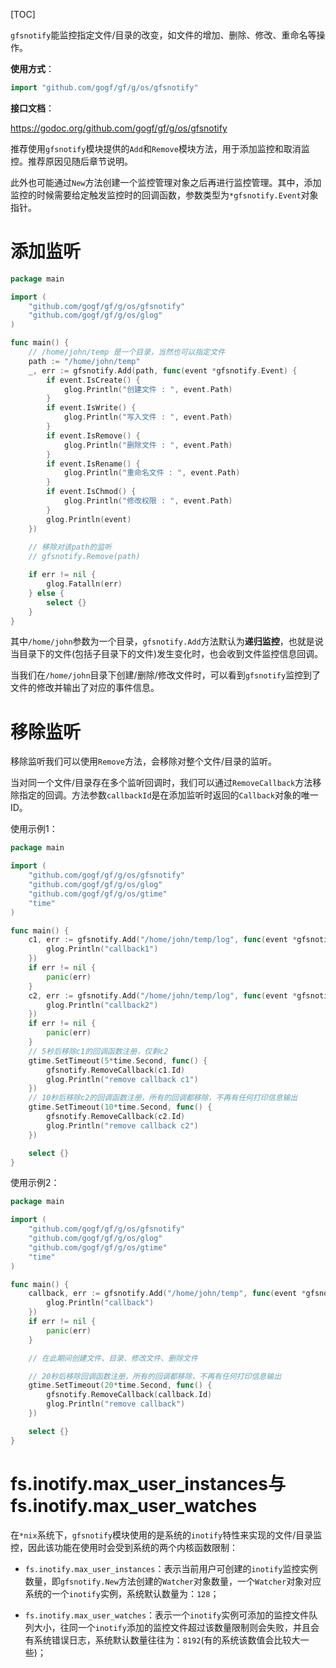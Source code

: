 [TOC]

`gfsnotify`能监控指定文件/目录的改变，如文件的增加、删除、修改、重命名等操作。

**使用方式**：
```go
import "github.com/gogf/gf/g/os/gfsnotify"
```

**接口文档**：

https://godoc.org/github.com/gogf/gf/g/os/gfsnotify


推荐使用`gfsnotify`模块提供的```Add```和```Remove```模块方法，用于添加监控和取消监控。推荐原因见随后章节说明。

此外也可能通过```New```方法创建一个监控管理对象之后再进行监控管理。其中，添加监控的时候需要给定触发监控时的回调函数，参数类型为```*gfsnotify.Event```对象指针。


# 添加监听

```go
package main

import (
    "github.com/gogf/gf/g/os/gfsnotify"
    "github.com/gogf/gf/g/os/glog"
)

func main() {
    // /home/john/temp 是一个目录，当然也可以指定文件
    path := "/home/john/temp"
    _, err := gfsnotify.Add(path, func(event *gfsnotify.Event) {
        if event.IsCreate() {
            glog.Println("创建文件 : ", event.Path)
        }
        if event.IsWrite() {
            glog.Println("写入文件 : ", event.Path)
        }
        if event.IsRemove() {
            glog.Println("删除文件 : ", event.Path)
        }
        if event.IsRename() {
            glog.Println("重命名文件 : ", event.Path)
        }
        if event.IsChmod() {
            glog.Println("修改权限 : ", event.Path)
        }
        glog.Println(event)
    })
    
    // 移除对该path的监听
    // gfsnotify.Remove(path)

    if err != nil {
        glog.Fatalln(err)
    } else {
        select {}
    }
}
```
其中`/home/john`参数为一个目录，`gfsnotify.Add`方法默认为**递归监控**，也就是说当目录下的文件(包括子目录下的文件)发生变化时，也会收到文件监控信息回调。

当我们在```/home/john```目录下创建/删除/修改文件时，可以看到`gfsnotify`监控到了文件的修改并输出了对应的事件信息。

# 移除监听

移除监听我们可以使用`Remove`方法，会移除对整个文件/目录的监听。

当对同一个文件/目录存在多个监听回调时，我们可以通过`RemoveCallback`方法移除指定的回调。方法参数`callbackId`是在添加监听时返回的`Callback`对象的唯一ID。

使用示例1：
```go
package main

import (
    "github.com/gogf/gf/g/os/gfsnotify"
    "github.com/gogf/gf/g/os/glog"
    "github.com/gogf/gf/g/os/gtime"
    "time"
)

func main() {
    c1, err := gfsnotify.Add("/home/john/temp/log", func(event *gfsnotify.Event) {
        glog.Println("callback1")
    })
    if err != nil {
        panic(err)
    }
    c2, err := gfsnotify.Add("/home/john/temp/log", func(event *gfsnotify.Event) {
        glog.Println("callback2")
    })
    if err != nil {
        panic(err)
    }
    // 5秒后移除c1的回调函数注册，仅剩c2
    gtime.SetTimeout(5*time.Second, func() {
        gfsnotify.RemoveCallback(c1.Id)
        glog.Println("remove callback c1")
    })
    // 10秒后移除c2的回调函数注册，所有的回调都移除，不再有任何打印信息输出
    gtime.SetTimeout(10*time.Second, func() {
        gfsnotify.RemoveCallback(c2.Id)
        glog.Println("remove callback c2")
    })

    select {}
}
```


使用示例2：
```go
package main

import (
    "github.com/gogf/gf/g/os/gfsnotify"
    "github.com/gogf/gf/g/os/glog"
    "github.com/gogf/gf/g/os/gtime"
    "time"
)

func main() {
    callback, err := gfsnotify.Add("/home/john/temp", func(event *gfsnotify.Event) {
        glog.Println("callback")
    })
    if err != nil {
        panic(err)
    }

    // 在此期间创建文件、目录、修改文件、删除文件

    // 20秒后移除回调函数注册，所有的回调都移除，不再有任何打印信息输出
    gtime.SetTimeout(20*time.Second, func() {
        gfsnotify.RemoveCallback(callback.Id)
        glog.Println("remove callback")
    })

    select {}
}
```




# fs.inotify.max_user_instances与fs.inotify.max_user_watches

在`*nix`系统下，`gfsnotify`模块使用的是系统的`inotify`特性来实现的文件/目录监控，因此该功能在使用时会受到系统的两个内核函数限制：

- `fs.inotify.max_user_instances`：表示当前用户可创建的`inotify`监控实例数量，即`gfsnotify.New`方法创建的`Watcher`对象数量，一个`Watcher`对象对应系统的一个`inotify`实例，系统默认数量为：`128`；

- `fs.inotify.max_user_watches`：表示一个`inotify`实例可添加的监控文件队列大小，往同一个`inotify`添加的监控文件超过该数量限制则会失败，并且会有系统错误日志，系统默认数量往往为：`8192`(有的系统该数值会比较大一些)；

